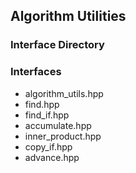 ## Algorithm Utilities
### Interface Directory

### Interfaces
* algorithm\_utils.hpp
* find.hpp
* find\_if.hpp
* accumulate.hpp
* inner\_product.hpp
* copy\_if.hpp
* advance.hpp
